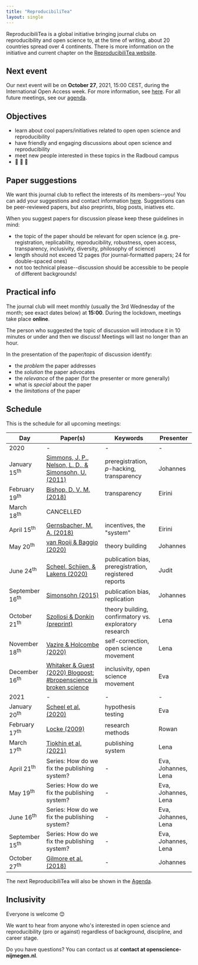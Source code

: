 ```yaml
---
title: "ReproducibiliTea"
layout: single
---
```


ReproducibiliTea is a global initiative bringing journal clubs on reproducibility and open science to, at the time of writing, about 20 countries spread over 4 continents. There is more information on the initiative and current chapter on the [ReproducibiliTea website](https://reproducibilitea.org/).

## Next event
Our next event will be on **October 27**, 2021, 15:00 CEST, during the International Open Access week. For more information, see [here](https://openscience-nijmegen.nl/reproTea15/). 
For all future meetings, see our [agenda](https://openscience-nijmegen.nl/_pages/agenda/).

## Objectives
- learn about cool papers/initiatives related to open open science and reproducibility
- have friendly and engaging discussions about open science and reproducibility
- meet new people interested in these topics in the Radboud campus
- :tea: :tea: :tea:

## Paper suggestions
We want this journal club to reflect the interests of its members--you!
You can add your suggestions and contact information [here](https://docs.google.com/spreadsheets/d/1efHsgzEu9OqKNRk9EARDNL3gBfsPNRgbdt7-PhfWS-U/edit?usp=sharing).
Suggestions can be peer-reviewed papers, but also preprints, blog posts, iniatives etc.

When you suggest papers for discussion please keep these guidelines in mind:
- the topic of the paper should be relevant for open science (e.g.  pre-registration, replicability, reproducibility, robustness, open access, transparency, inclusivity, diversity, philosophy of science)
- length should not exceed 12 pages (for journal-formatted papers; 24 for double-spaced ones)
- not too technical please--discussion should be accessible to be people of different backgrounds!

## Practical info
The journal club will meet monthly (usually the 3rd Wednesday of the month; see exact dates below) at **15:00**. During the lockdown, meetings take place **online**. 

The person who suggested the topic of discussion will introduce it in 10 minutes or under and then we discuss! Meetings will last no longer than an hour.

In the presentation of the paper/topic of discussion identify:
- the *problem* the paper addresses
- the *solution* the paper advocates
- the *relevance* of the paper (for the presenter or more generally)
- what is *special* about the paper
- the *limitations* of the paper

## Schedule
This is the schedule for all upcoming meetings:

| Day | Paper(s) | Keywords | Presenter |
|-----|----------|----------|-----------|
| 2020 | - | - | - |
| January 15<sup>th</sup> | [Simmons, J. P., Nelson, L. D., & Simonsohn, U. (2011)](https://journals.sagepub.com/doi/full/10.1177/0956797611417632) | preregistration, *p*-hacking, transparency | Johannes |
| February 19<sup>th</sup> | [Bishop, D. V. M. (2018)](https://doi.org/10.1177/2515245918776632) | transparency | Eirini |
| March 18<sup>th</sup> | CANCELLED |  |  |
| April 15<sup>th</sup> | [Gernsbacher, M. A. (2018)](https://doi.org/10.1016/j.tics.2018.07.002) | incentives, the "system" | Eirini |
| May 20<sup>th</sup> | [van Rooij & Baggio (2020)](https://psyarxiv.com/7qbpr/) | theory building | Johannes |
| June 24<sup>th</sup> | [Scheel, Schijen, & Lakens (2020)](https://psyarxiv.com/p6e9c) | publication bias, preregistration, registered reports | Judit |
| September 16<sup>th</sup> | [Simonsohn (2015)](http://urisohn.com/sohn_files/wp/wordpress/wp-content/uploads/2019/01/small-telescopes-detectability-published.pdf) | publication bias,  replication | Johannes |
| October 21<sup>th</sup> | [Szollosi & Donkin (preprint)](https://psyarxiv.com/suzej/) | theory building, confirmatory vs. exploratory research | Lena |
| November 18<sup>th</sup> |  [Vazire & Holcombe (2020)](https://psyarxiv.com/kgqzt/) | self-correction, open science movement | Lena |
| December 16<sup>th</sup> |  [Whitaker & Guest (2020) Blogpost: #bropenscience is broken science](https://thepsychologist.bps.org.uk/volume-33/november-2020/bropenscience-broken-science) | inclusivity, open science movement | Eva |
| 2021 | - | - | - |
| January 20<sup>th</sup> |  [Scheel et al. (2020)](http://leotiokhin.com/assets/uploads/Scheel_etal_2020_HypothesisTesters_PPS.pdf) | hypothesis testing | Eva |
| February 17<sup>th</sup> |  [Locke (2009)](https://journals.sagepub.com/doi/pdf/10.1111/j.1745-6924.2009.01090.x) | research methods | Rowan |
| March 17<sup>th</sup> |  [Tiokhin et al. (2021)](https://journals.plos.org/plosone/article?id=10.1371/journal.pone.0246675) | publishing system | Lena |
| April 21<sup>th</sup> |  Series: How do we fix the publishing system? | - | Eva, Johannes, Lena |
| May 19<sup>th</sup> |  Series: How do we fix the publishing system? | - | Eva, Johannes, Lena |
| June 16<sup>th</sup> |  Series: How do we fix the publishing system? | - | Eva, Johannes, Lena |
| September 15<sup>th</sup> |  Series: How do we fix the publishing system? | - | Eva, Johannes, Lena |
| October 27<sup>th</sup> |  [Gilmore et al. (2018)](https://journals.sagepub.com/doi/full/10.1177/2515245917746500) | - | Johannes |

The next ReproducibiliTea will also be shown in the [Agenda](https://openscience-nijmegen.nl/_pages/agenda/).

## Inclusivity
Everyone is welcome :blush:

We want to hear from anyone who's interested in open science and reproducibility (pro or against) regardless of background, discipline, and career stage.

Do you have questions? You can contact us at **contact at openscience-nijmegen.nl**.
